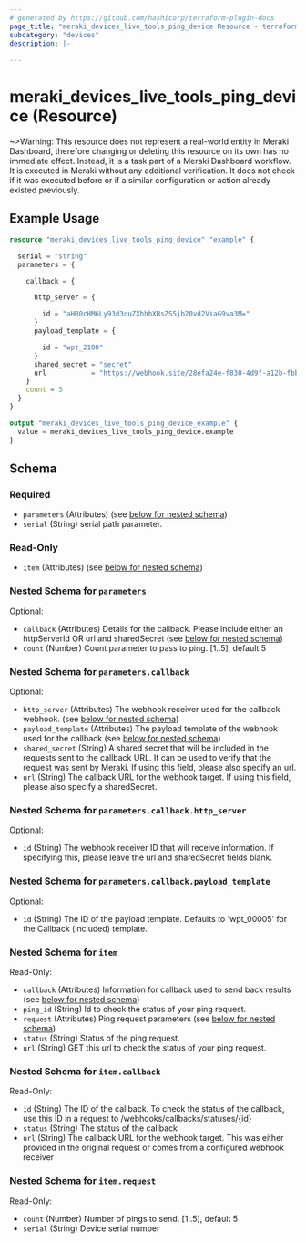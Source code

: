 ```yaml
---
# generated by https://github.com/hashicorp/terraform-plugin-docs
page_title: "meraki_devices_live_tools_ping_device Resource - terraform-provider-meraki"
subcategory: "devices"
description: |-
  
---
```


# meraki_devices_live_tools_ping_device (Resource)



~>Warning: This resource does not represent a real-world entity in Meraki Dashboard, therefore changing or deleting this resource on its own has no immediate effect. Instead, it is a task part of a Meraki Dashboard workflow. It is executed in Meraki without any additional verification. It does not check if it was executed before or if a similar configuration or action 
already existed previously.


## Example Usage

```terraform
resource "meraki_devices_live_tools_ping_device" "example" {

  serial = "string"
  parameters = {

    callback = {

      http_server = {

        id = "aHR0cHM6Ly93d3cuZXhhbXBsZS5jb20vd2ViaG9va3M="
      }
      payload_template = {

        id = "wpt_2100"
      }
      shared_secret = "secret"
      url           = "https://webhook.site/28efa24e-f830-4d9f-a12b-fbb9e5035031"
    }
    count = 3
  }
}

output "meraki_devices_live_tools_ping_device_example" {
  value = meraki_devices_live_tools_ping_device.example
}
```

<!-- schema generated by tfplugindocs -->
## Schema

### Required

- `parameters` (Attributes) (see [below for nested schema](#nestedatt--parameters))
- `serial` (String) serial path parameter.

### Read-Only

- `item` (Attributes) (see [below for nested schema](#nestedatt--item))

<a id="nestedatt--parameters"></a>
### Nested Schema for `parameters`

Optional:

- `callback` (Attributes) Details for the callback. Please include either an httpServerId OR url and sharedSecret (see [below for nested schema](#nestedatt--parameters--callback))
- `count` (Number) Count parameter to pass to ping. [1..5], default 5

<a id="nestedatt--parameters--callback"></a>
### Nested Schema for `parameters.callback`

Optional:

- `http_server` (Attributes) The webhook receiver used for the callback webhook. (see [below for nested schema](#nestedatt--parameters--callback--http_server))
- `payload_template` (Attributes) The payload template of the webhook used for the callback (see [below for nested schema](#nestedatt--parameters--callback--payload_template))
- `shared_secret` (String) A shared secret that will be included in the requests sent to the callback URL. It can be used to verify that the request was sent by Meraki. If using this field, please also specify an url.
- `url` (String) The callback URL for the webhook target. If using this field, please also specify a sharedSecret.

<a id="nestedatt--parameters--callback--http_server"></a>
### Nested Schema for `parameters.callback.http_server`

Optional:

- `id` (String) The webhook receiver ID that will receive information. If specifying this, please leave the url and sharedSecret fields blank.


<a id="nestedatt--parameters--callback--payload_template"></a>
### Nested Schema for `parameters.callback.payload_template`

Optional:

- `id` (String) The ID of the payload template. Defaults to 'wpt_00005' for the Callback (included) template.




<a id="nestedatt--item"></a>
### Nested Schema for `item`

Read-Only:

- `callback` (Attributes) Information for callback used to send back results (see [below for nested schema](#nestedatt--item--callback))
- `ping_id` (String) Id to check the status of your ping request.
- `request` (Attributes) Ping request parameters (see [below for nested schema](#nestedatt--item--request))
- `status` (String) Status of the ping request.
- `url` (String) GET this url to check the status of your ping request.

<a id="nestedatt--item--callback"></a>
### Nested Schema for `item.callback`

Read-Only:

- `id` (String) The ID of the callback. To check the status of the callback, use this ID in a request to /webhooks/callbacks/statuses/{id}
- `status` (String) The status of the callback
- `url` (String) The callback URL for the webhook target. This was either provided in the original request or comes from a configured webhook receiver


<a id="nestedatt--item--request"></a>
### Nested Schema for `item.request`

Read-Only:

- `count` (Number) Number of pings to send. [1..5], default 5
- `serial` (String) Device serial number
